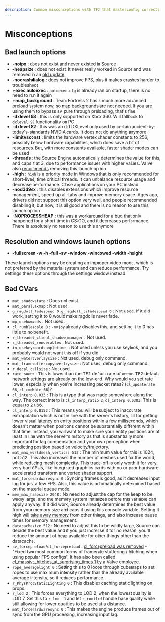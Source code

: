 ```yaml
---
description: Common misconceptions with TF2 that mastercomfig corrects.
...
```


# Misconceptions

## Bad launch options

* **-noipx** : does not exist and never existed in Source
* **-heapsize** : does not exist. It never really worked in Source and was removed in an [old update](https://store.steampowered.com/oldnews/4371)
* **-nocrashdialog** : does not improve FPS, plus it makes crashes harder to troubleshoot
* **+exec autoexec** : `autoexec.cfg` is already ran on startup, there is no need to run it again
* **+map_background** : Team Fortress 2 has a much more advanced preload system now, so map backgrounds are not needed. If you are using them to bypass sv_pure through preloading, that's fine
* **-dxlevel 98** : this is only supported on Xbox 360. Will fallback to `-dxlevel 95` functionality on PC
* **-dxlevel 82** : this was an old DXLevel only used by certain ancient-by-today's-standards NVIDIA cards. It does not do anything anymore
* **-limitvsconst** : limits the hardware vertex shader constants to 256, possibly below hardware capabilities, which does save a bit of resources. But, with more constants available, faster shader modes can be used
* **-threads** : the Source Engine automatically determines the value for this, and caps it at 3, due to performance issues with higher values. Valve also [recommends](https://www.reddit.com/r/GlobalOffensive/comments/5y8r7v/in_depth_discussion_of_the_threads_launch_option/dep5yno/) removing this launch option
* **-high** : `high` is a priority mode in Windows that is only recommended for short-lived, time critical threads. It can unbalance resource usage and decrease performance. Close applications on your PC instead
* **-nod3d9ex** : this disables extensions which improve resource management, speed up alt-tabs and improve memory usage. Ages ago, drivers did not support this option very well, and people recommended disabling it, but now, it is all good and there is no reason to use this launch option
* **-NOPROCESSHEAP** : this was a workaround for a bug that only happened for a short time in CS:GO, and it decreases performance. There is absolutely no reason to use this anymore

## Resolution and windows launch options

* **-fullscreen -w -h -full -sw -window -windowed -width -height**

These launch options may be creating an improper video mode, which is not preferred by the material system and can reduce performance. Try settings these options through the settings window instead.

## Bad CVars

* `mat_shadowstate` : Does not exist.
* `mat_parallaxmap` : Not used.
* `g_ragdoll_fadespeed 0;g_ragdoll_lvfadespeed 0` : Not used. If it did work, setting it to 0 would make ragdolls never fade.
* `mp_usehwmvcds` : Not used.
* `cl_rumblescale 0` : `-nojoy` already disables this, and setting it to 0 has little to no benefit.
* `r_threaded_client_shadow_manager` : Not used.
* `r_threaded_renderables` : Not used.
* `in_usekeyboardsampletime ` : Not used unless you use keylook, and you probably would not want this off if you did.
* `mat_wateroverlaysize` : Not used, debug only command.
* `mat_framebuffercopyoverlaysize` : Not used, debug only command.
* `r_decal_cullsize` : Not used.
* `rate 60000` : This is lower than the TF2 default rate of `80000`. TF2 default network settings are already on the low-end. Why would you set rate lower, especially when you're increasing packet rates? (`cl_updaterate 66`, `cl_cmdrate 66`)?
* `cl_interp 0.033` : This is a typo that was made somewhere along the way. The correct interp is `cl_interp_ratio 2;cl_interp 0.0303`. This is equal to 2 / 66.
* `cl_interp 0.0152` : This means you will be subject to inaccurate extrapolation which is not in line with the server's history, all for getting lower visual latency on entity positions within a few milliseconds, which doesn't matter when positions cannot be substantially different within that time. Instead, you will want to make sure your entity positions are at least in line with the server's history as that is substantially more important for lag compensation and your own perception when predicting position based on velocity/trajectory.
* `mat_max_worldmesh_vertices 512` : The minimum value for this is 1024, not 512. This also increases the number of meshes used for the world, while reducing mesh complexity. This trade-off is only worth it for very, very bad GPUs, like integrated graphics cards with no or poor hardware accelerated transform and vertex shader support.
* `mat_forcehardwaresync 0` : Syncing frames is good, as it decreases input lag for just a few FPS. Also, this value is automatically determined based on the material queue mode.
* `mem_max_heapsize 2048` : No need to adjust the cap for the heap to be wildly large, and the memory system initializes before this variable can apply anyway. If it did work, Source already determines the best value from your memory size and caps it using this console variable. Setting it high will [take away memory](https://github.com/ValveSoftware/Source-1-Games/issues/1543#issuecomment-520534294) from other things, and also increase pause times for memory management.
* `datacachesize 512` : No need to adjust this to be wildly large, Source can decide the best value and if you just increase it for no reason, you'll reduce the amount of heap available for other things other than the datacache.
* `sv_forcepreload`/`cl_forcepreload` : [cl_forcepreload was removed](https://www.teamfortress.com/post.php?id=19733) - "Fixed two most common forms of framerate stuttering / hitching when using popular FPS configs". It has also been called [cl_massive_hitches_at_surprising_times 1](https://www.reddit.com/r/GlobalOffensive/comments/adq2a4/never_install_csgo_on_an_old_hard_drive/edlbh3d/) by a Valve employee.
* `rope_averagelight 0` : Setting this to 0 loops through cubemaps to set ropes to use maximum intensity rather than the already available average intensity, so it reduces performance.
* `r_PhysPropStaticLighting 0` : This disables caching static lighting on props.
* `r_lod 2` : This forces everything to LOD 2, when the lowest quality is LOD 7. Set this to `r_lod -1` and let `r_rootlod` handle base quality while still allowing for lower qualities to be used at a distance.
* `mat_forcehardwaresync 0` : This makes the engine produce frames out of sync from the GPU processing, increasing input lag.
